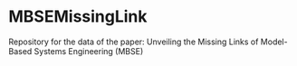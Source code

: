 # MBSEMissingLink
Repository for the data of the paper: Unveiling the Missing Links of Model-Based Systems Engineering (MBSE)
